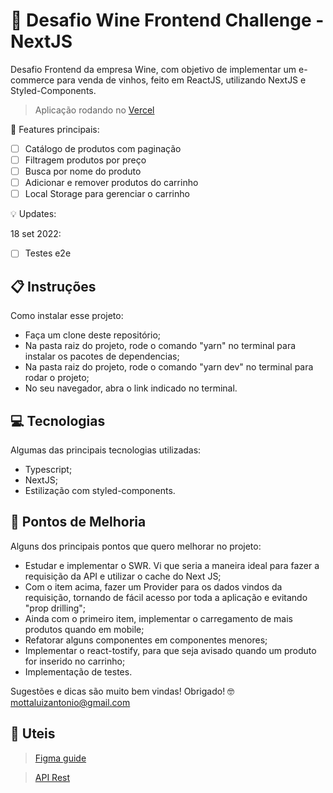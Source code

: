 # 🍷 Desafio Wine Frontend Challenge - NextJS

Desafio Frontend da empresa Wine, com objetivo de implementar um e-commerce para venda de vinhos, feito em ReactJS, utilizando NextJS e Styled-Components.

> Aplicação rodando no [Vercel](https://wine-frontend-challenge-react-mottaluizantonio.vercel.app)


💭 Features principais:
- [ ] Catálogo de produtos com paginação
- [ ] Filtragem produtos por preço
- [ ] Busca por nome do produto
- [ ] Adicionar e remover produtos do carrinho
- [ ] Local Storage para gerenciar o carrinho

💡 Updates:

18 set 2022:
- [ ] Testes e2e

## 📋 Instruções

Como instalar esse projeto:

- Faça um clone deste repositório;
- Na pasta raiz do projeto, rode o comando "yarn" no terminal para instalar os pacotes de dependencias;
- Na pasta raiz do projeto, rode o comando "yarn dev" no terminal para rodar o projeto;
- No seu navegador, abra o link indicado no terminal.


## 💻 Tecnologias

Algumas das principais tecnologias utilizadas:

- Typescript;
- NextJS;
- Estilização com styled-components.

## 🧠 Pontos de Melhoria

Alguns dos principais pontos que quero melhorar no projeto:

- Estudar e implementar o SWR. Vi que seria a maneira ideal para fazer a requisição da API e utilizar o cache do Next JS;
- Com o item acima, fazer um Provider para os dados vindos da requisição, tornando de fácil acesso por toda a aplicação e evitando "prop drilling";
- Ainda com o primeiro item, implementar o carregamento de mais produtos quando em mobile;
- Refatorar alguns componentes em componentes menores;
- Implementar o react-tostify, para que seja avisado quando um produto for inserido no carrinho;
- Implementação de testes.

Sugestões e dicas são muito bem vindas! Obrigado! 🤓 [mottaluizantonio@gmail.com](mottaluizantonio@gmail.com)

## 🔗 Uteis

> [Figma guide](https://www.figma.com/file/gByBxI9GBHKUjXRtO2fFh2/28%2F10-%F0%9F%96%A5-%F0%9F%93%B1---Wine-Test---WEB-%26-APP?node-id=680%3A6449)


> [API Rest](https://documenter.getpostman.com/view/10015622/UVJiiuHi#fe849253-c47a-492f-a860-08350296c570)

